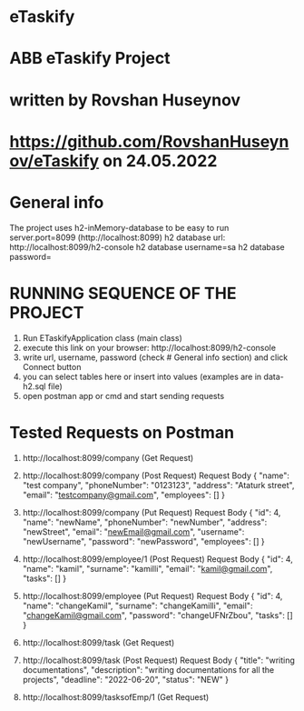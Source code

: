 # eTaskify
# ABB eTaskify Project 
# written by Rovshan Huseynov
# https://github.com/RovshanHuseynov/eTaskify on 24.05.2022

# General info
The project uses h2-inMemory-database to be easy to run
server.port=8099 (http://localhost:8099)
h2 database url: http://localhost:8099/h2-console
h2 database username=sa
h2 database password=

# RUNNING SEQUENCE OF THE PROJECT
1. Run ETaskifyApplication class (main class)
2. execute this link on your browser: http://localhost:8099/h2-console
3. write url, username, password (check # General info section) and click Connect button
4. you can select tables here or insert into values (examples are in data-h2.sql file)
5. open postman app or cmd and start sending requests

# Tested Requests on Postman
1. http://localhost:8099/company (Get Request)

2. http://localhost:8099/company (Post Request)
   Request Body
   {
   "name": "test company",
   "phoneNumber": "0123123",
   "address": "Ataturk street",
   "email": "testcompany@gmail.com",
   "employees": []
   }
   
3. http://localhost:8099/company (Put Request)
   Request Body
   {
   "id": 4,
   "name": "newName",
   "phoneNumber": "newNumber",
   "address": "newStreet",
   "email": "newEmail@gmail.com",
   "username": "newUsername",
   "password": "newPassword",
   "employees": []
   }

4. http://localhost:8099/employee/1 (Post Request)
   Request Body
   {
   "id": 4,
   "name": "kamil",
   "surname": "kamilli",
   "email": "kamil@gmail.com",
   "tasks": []
   }

5. http://localhost:8099/employee  (Put Request)
   Request Body
   {
   "id": 4,
   "name": "changeKamil",
   "surname": "changeKamilli",
   "email": "changeKamil@gmail.com",
   "password": "changeUFNrZbou",
   "tasks": []
   }

6. http://localhost:8099/task   (Get Request)

7. http://localhost:8099/task (Post Request)
   Request Body
   {
   "title": "writing documentations",
   "description": "writing documentations for all the projects",
   "deadline": "2022-06-20",
   "status": "NEW"
   }

8. http://localhost:8099/tasksofEmp/1  (Get Request)